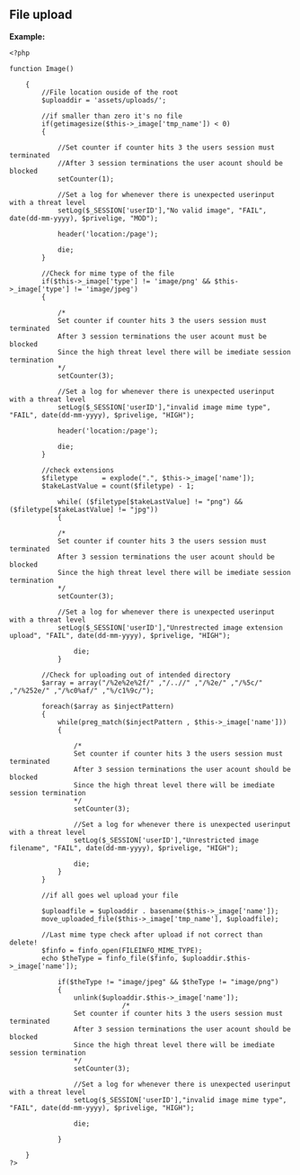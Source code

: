 
File upload
-------

**Example:**


    <?php

	function Image()
	
		{
			//File location ouside of the root
			$uploaddir = 'assets/uploads/';

			//if smaller than zero it's no file	
			if(getimagesize($this->_image['tmp_name']) < 0)
			{
		
				//Set counter if counter hits 3 the users session must terminated
				//After 3 session terminations the user acount should be blocked
				setCounter(1);
			
				//Set a log for whenever there is unexpected userinput with a threat level
				setLog($_SESSION['userID'],"No valid image", "FAIL", date(dd-mm-yyyy), $privelige, "MOD");
			
				header('location:/page');
			
				die;
			}
		
			//Check for mime type of the file
			if($this->_image['type'] != 'image/png' && $this->_image['type'] != 'image/jpeg') 
			{	

				/*
				Set counter if counter hits 3 the users session must terminated
				After 3 session terminations the user acount must be blocked
				Since the high threat level there will be imediate session termination
				*/
				setCounter(3);
			
				//Set a log for whenever there is unexpected userinput with a threat level
				setLog($_SESSION['userID'],"invalid image mime type", "FAIL", date(dd-mm-yyyy), $privelige, "HIGH");
			
				header('location:/page');
			
				die;
			}
				
			//check extensions
			$filetype 	   = explode(".", $this->_image['name']);
			$takeLastValue = count($filetype) - 1;			
		
				while( ($filetype[$takeLastValue] != "png") && ($filetype[$takeLastValue] != "jpg"))
				{	
			
				/*
				Set counter if counter hits 3 the users session must terminated
				After 3 session terminations the user acount should be blocked
				Since the high threat level there will be imediate session termination
				*/
				setCounter(3);
			
				//Set a log for whenever there is unexpected userinput with a threat level
				setLog($_SESSION['userID'],"Unrestrected image extension upload", "FAIL", date(dd-mm-yyyy), $privelige, "HIGH");
				
					die;
				}
		
			//Check for uploading out of intended directory
			$array = array("/%2e%2e%2f/" ,"/..//" ,"/%2e/" ,"/%5c/" ,"/%252e/" ,"/%c0%af/" ,"%/c1%9c/");
		
			foreach($array as $injectPattern)
			{
				while(preg_match($injectPattern , $this->_image['name']))
				{
			
					/*
					Set counter if counter hits 3 the users session must terminated
					After 3 session terminations the user acount should be blocked
					Since the high threat level there will be imediate session termination
					*/
					setCounter(3);
			
					//Set a log for whenever there is unexpected userinput with a threat level
					setLog($_SESSION['userID'],"Unrestricted image filename", "FAIL", date(dd-mm-yyyy), $privelige, "HIGH");
				
					die;
				}		
			}
			
			//if all goes wel upload your file	
		
			$uploadfile = $uploaddir . basename($this->_image['name']);
			move_uploaded_file($this->_image['tmp_name'], $uploadfile);	
		
			//Last mime type check after upload if not correct than delete!
			$finfo = finfo_open(FILEINFO_MIME_TYPE);
			echo $theType = finfo_file($finfo, $uploaddir.$this->_image['name']);
		
				if($theType != "image/jpeg" && $theType != "image/png")
				{	
					unlink($uploaddir.$this->_image['name']);
								/*
					Set counter if counter hits 3 the users session must terminated
					After 3 session terminations the user acount should be blocked
					Since the high threat level there will be imediate session termination
					*/
					setCounter(3);
			
					//Set a log for whenever there is unexpected userinput with a threat level
					setLog($_SESSION['userID'],"invalid image mime type", "FAIL", date(dd-mm-yyyy), $privelige, "HIGH");
				
					die;
				
				}

		}
	?>


	